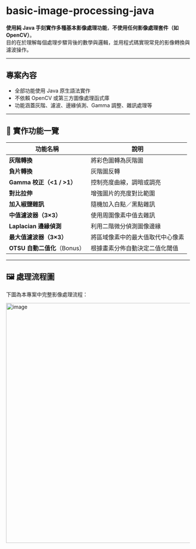 # basic-image-processing-java

**使用純 Java 手刻實作多種基本影像處理功能**，**不使用任何影像處理套件（如 OpenCV）**。  
目的在於理解每個處理步驟背後的數學與邏輯，並用程式碼實現常見的影像轉換與濾波操作。

---

##  專案內容

-  全部功能使用 Java 原生語法實作
-  不依賴 OpenCV 或第三方圖像處理函式庫
-  功能涵蓋灰階、濾波、邊緣偵測、Gamma 調整、雜訊處理等

---

## 🔧 實作功能一覽

| 功能名稱 | 說明 |
|--------|------|
| **灰階轉換** | 將彩色圖轉為灰階圖 |
| **負片轉換** | 灰階圖反轉 |
| **Gamma 校正（<1 / >1）** | 控制亮度曲線，調暗或調亮 |
| **對比拉伸** | 增強圖片的亮度對比範圍 |
| **加入椒鹽雜訊** | 隨機加入白點／黑點雜訊 |
| **中值濾波器（3×3）** | 使用周圍像素中值去雜訊 |
| **Laplacian 邊緣偵測** | 利用二階微分偵測圖像邊緣 |
| **最大值濾波器（3×3）** | 將區域像素中的最大值取代中心像素 |
| **OTSU 自動二值化**（Bonus） | 根據畫素分佈自動決定二值化閾值 |

---

## 🖼️ 處理流程圖

下圖為本專案中完整影像處理流程：

<img width="980" height="656" alt="image" src="https://github.com/user-attachments/assets/06651981-aa38-4540-b745-d349c0129877" />

